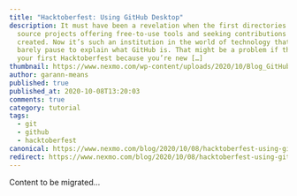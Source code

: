 ```yaml
---
title: "Hacktoberfest: Using GitHub Desktop"
description: It must have been a revelation when the first directories of open
  source projects offering free-to-use tools and seeking contributions were
  created. Now it’s such an institution in the world of technology that we
  barely pause to explain what GitHub is. That might be a problem if this is
  your first Hacktoberfest because you’re new […]
thumbnail: https://www.nexmo.com/wp-content/uploads/2020/10/Blog_GitHub-Desktop_1200x600.png
author: garann-means
published: true
published_at: 2020-10-08T13:20:03
comments: true
category: tutorial
tags:
  - git
  - github
  - hacktoberfest
canonical: https://www.nexmo.com/blog/2020/10/08/hacktoberfest-using-github-desktop
redirect: https://www.nexmo.com/blog/2020/10/08/hacktoberfest-using-github-desktop
---
```

Content to be migrated...
